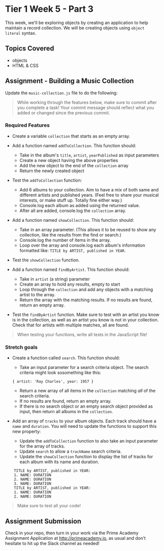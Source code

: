 # Tier 1 Week 5 - Part 3

This week, we'll be exploring objects by creating an application to help maintain a record collection. We will be creating objects using `object literal` syntax.

## Topics Covered

- objects
- HTML & CSS

## Assignment - Building a Music Collection

Update the `music-collection.js` file to do the following:

> While working through the features below, make sure to commit after you complete a task! Your commit message should reflect what you added or changed since the previous commit.

### Required Features

- Create a variable `collection` that starts as an empty array.

- Add a function named `addToCollection`. This function should:
  - Take in the album's `title`, `artist`, `yearPublished` as input parameters
  - Create a new object having the above properties
  - Add the new object to the end of the `collection` array
  - Return the newly created object

- Test the `addToCollection` function:
  - Add 6 albums to your collection. Aim to have a mix of both same and different artists and published years. (Feel free to share your musical interests, or make stuff up. Totally fine either way.)
  - Console.log each album as added using the returned value.
  - After all are added, console.log the `collection` array.

- Add a function named `showCollection`. This function should:  
  - Take in an array parameter. (This allows it to be reused to show any collection, like the results from the find or search.)
  - Console.log the number of items in the array.
  - Loop over the array and console.log each album's information formatted like: `TITLE by ARTIST, published in YEAR`.

- Test the `showCollection` function.

- Add a function named `findByArtist`. This function should:
  - Take in `artist` (a string) parameter
  - Create an array to hold any results, empty to start
  - Loop through the `collection` and add any objects with a matching artist to the array.
  - Return the array with the matching results. If no results are found, return an empty array.

- Test the `findByArtist` function. Make sure to test with an artist you know is in the collection, as well as an artist you know is not in your collection. Check that for artists with multiple matches, all are found.

> When testing your functions, write all tests in the JavaScript file!


### Stretch goals

- Create a function called `search`. This function should:
  - Take an input parameter for a search criteria object. The search criteria might look sosomething like this:
  ```
  { artist: 'Ray Charles', year: 1957 }
  ```
  - Return a new array of all items in the `collection` matching *all* of the search criteria.
  - If no results are found, return an empty array.
  - If there is no search object or an empty search object provided as input, then return all albums in the `collection`.

- Add an array of `tracks` to your album objects. Each track should have a `name` and `duration`. You will need to update the functions to support this new property:
  - Update the `addToCollection` function to also take an input parameter for the array of tracks.
  - Update `search` to allow a `trackName` search criteria.
  - Update the `showCollection` function to display the list of tracks for each album with its name and duration.
```
    TITLE by ARTIST, published in YEAR:
    1. NAME: DURATION
    2. NAME: DURATION
    3. NAME: DURATION
    TITLE by ARTIST, published in YEAR:
    1. NAME: DURATION
    2. NAME: DURATION
```

> Make sure to test all your code!


## Assignment Submission
Check in your repo, then turn in your work via the Prime Academy Assignment Application at http://primeacademy.io, as usual and don't hesitate to hit up the Slack channel as needed!
